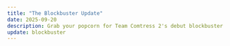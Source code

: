 ```yaml
---
title: "The Blockbuster Update"
date: 2025-09-20
description: Grab your popcorn for Team Comtress 2's debut blockbuster hit!
update: blockbuster
---
```


